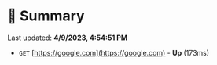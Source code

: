 # 📖 Summary
Last updated: **4/9/2023, 4:54:51 PM**

- `GET` [https://google.com](https://google.com) - **Up** (173ms)
